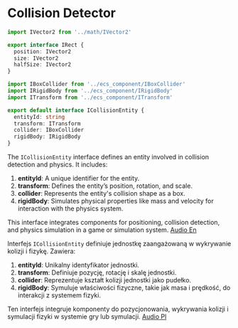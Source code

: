 # Collision Detector

```typescript
import IVector2 from '../math/IVector2'

export interface IRect {
  position: IVector2
  size: IVector2
  halfSize: IVector2
}
```

```typescript
import IBoxCollider from '../ecs_component/IBoxCollider'
import IRigidBody from '../ecs_component/IRigidBody'
import ITransform from '../ecs_component/ITransform'

export default interface ICollisionEntity {
  entityId: string
  transform: ITransform
  collider: IBoxCollider
  rigidBody: IRigidBody
}
```

The `ICollisionEntity` interface defines an entity involved in collision detection and physics. It includes:

1. **entityId**: A unique identifier for the entity.
2. **transform**: Defines the entity’s position, rotation, and scale.
3. **collider**: Represents the entity's collision shape as a box.
4. **rigidBody**: Simulates physical properties like mass and velocity for interaction with the physics system.

This interface integrates components for positioning, collision detection, and physics simulation in a game or simulation system.
[Audio En](https://1drv.ms/u/c/37f44e52f80d7972/IQQUvEfTMO2QT7qucF4uMCyXAabp4nc9h6h7EEn2pIdPnBA)

Interfejs `ICollisionEntity` definiuje jednostkę zaangażowaną w wykrywanie kolizji i fizykę. Zawiera:

1. **entityId**: Unikalny identyfikator jednostki.
2. **transform**: Definiuje pozycję, rotację i skalę jednostki.
3. **collider**: Reprezentuje kształt kolizji jednostki jako pudełko.
4. **rigidBody**: Symuluje właściwości fizyczne, takie jak masa i prędkość, do interakcji z systemem fizyki.

Ten interfejs integruje komponenty do pozycjonowania, wykrywania kolizji i symulacji fizyki w systemie gry lub symulacji.
[Audio Pl](https://1drv.ms/u/c/37f44e52f80d7972/IQQ1YOAXBx_TS7RYKORW3_IuAfTfKglfi8AAP64_gtaG2oE)
